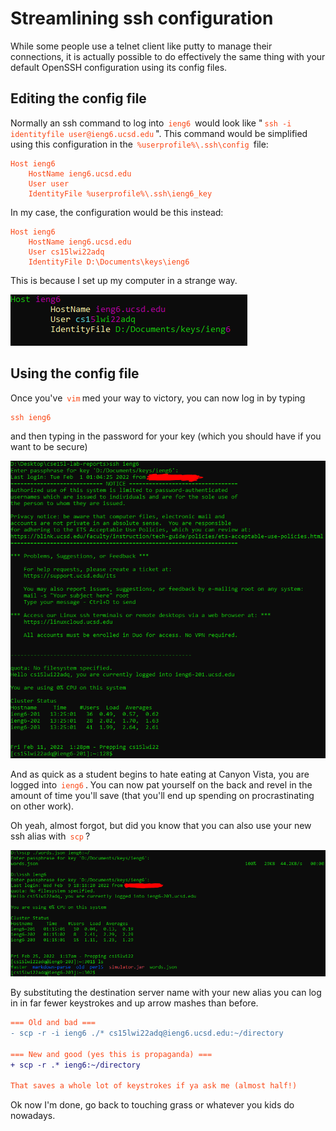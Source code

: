<style>pre{white-space:pre-wrap;} h1 code{font-size: 0.9em; padding: 5px;} code{padding: 3px;color:rgb(250,70,20);}</style>

# Streamlining ssh configuration
While some people use a telnet client like putty to manage their connections, it is actually possible to do effectively the same thing with your default OpenSSH configuration using its config files.
## Editing the config file
Normally an ssh command to log into `ieng6` would look like "`ssh -i identityfile user@ieng6.ucsd.edu`". This command would be simplified using this configuration in the `%userprofile%\.ssh\config` file:
```
Host ieng6
	HostName ieng6.ucsd.edu
	User user
	IdentityFile %userprofile%\.ssh\ieng6_key
```
In my case, the configuration would be this instead:
```
Host ieng6
	HostName ieng6.ucsd.edu
	User cs15lwi22adq
	IdentityFile D:\Documents\keys\ieng6
```
This is because I set up my computer in a strange way.

![Woah funky vim colors](img/lab6/vim.png)
## Using the config file
Once you've `vim`med your way to victory, you can now log in by typing 
```
ssh ieng6
```
and then typing in the password for your key (which you should have if you want to be secure)

![It's as shrimple as that](img/lab6/loggingin.png)

And as quick as a student begins to hate eating at Canyon Vista, you are logged into `ieng6`. You can now pat yourself on the back and revel in the amount of time you'll save (that you'll end up spending on procrastinating on other work).

Oh yeah, almost forgot, but did you know that you can also use your new ssh alias with `scp`? 

![Literally logging in](img/lab6/transfer.png)

By substituting the destination server name with your new alias you can log in in far fewer keystrokes and up arrow mashes than before.
```diff
=== Old and bad ===
- scp -r -i ieng6 ./* cs15lwi22adq@ieng6.ucsd.edu:~/directory

=== New and good (yes this is propaganda) ===
+ scp -r .* ieng6:~/directory

That saves a whole lot of keystrokes if ya ask me (almost half!)
```

Ok now I'm done, go back to touching grass or whatever you kids do nowadays.